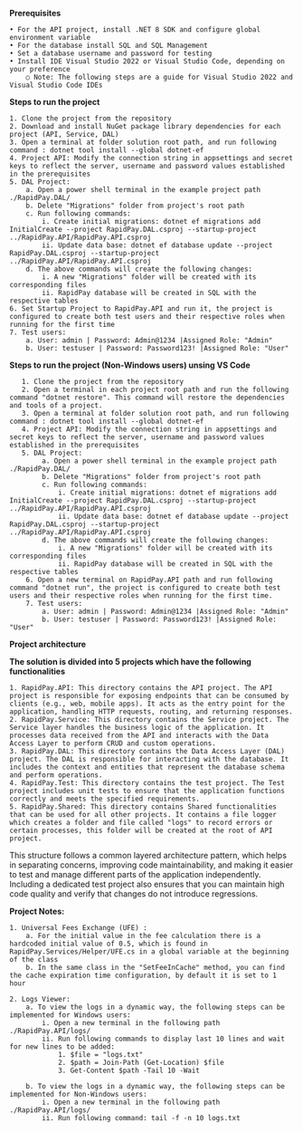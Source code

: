 **Prerequisites**

    • For the API project, install .NET 8 SDK and configure global environment variable
    • For the database install SQL and SQL Management
    • Set a database username and password for testing
    • Install IDE Visual Studio 2022 or Visual Studio Code, depending on your preference
        ○ Note: The following steps are a guide for Visual Studio 2022 and Visual Studio Code IDEs

**Steps to run the project**

    1. Clone the project from the repository
    2. Download and install NuGet package library dependencies for each project (API, Service, DAL)
    3. Open a terminal at folder solution root path, and run following command : dotnet tool install --global dotnet-ef
    4. Project API: Modify the connection string in appsettings and secret keys to reflect the server, username and password values ​​established in the prerequisites
    5. DAL Project:
        a. Open a power shell terminal in the example project path ./RapidPay.DAL/
        b. Delete "Migrations" folder from project's root path
        c. Run following commands:
            i. Create initial migrations: dotnet ef migrations add InitialCreate --project RapidPay.DAL.csproj --startup-project ../RapidPay.API/RapidPay.API.csproj
            ii. Update data base: dotnet ef database update --project RapidPay.DAL.csproj --startup-project ../RapidPay.API/RapidPay.API.csproj
        d. The above commands will create the following changes:
            i. A new "Migrations" folder will be created with its corresponding files
            ii. RapidPay database will be created in SQL with the respective tables
    6. Set Startup Project to RapidPay.API and run it, the project is configured to create both test users and their respective roles when running for the first time
    7. Test users:
        a. User: admin | Password: Admin@1234 |Assigned Role: "Admin"
        b. User: testuser | Password: Password123! |Assigned Role: "User"
		
**Steps to run the project (Non-Windows users) unsing VS Code**

	   1. Clone the project from the repository
	   2. Open a terminal in each project root path and run the following command "dotnet restore". This command will restore the dependencies and tools of a project.
	   3. Open a terminal at folder solution root path, and run following command : dotnet tool install --global dotnet-ef
	   4. Project API: Modify the connection string in appsettings and secret keys to reflect the server, username and password values ​​established in the prerequisites
	   5. DAL Project:
	        a. Open a power shell terminal in the example project path ./RapidPay.DAL/
	        b. Delete "Migrations" folder from project's root path
	        c. Run following commands:
	            i. Create initial migrations: dotnet ef migrations add InitialCreate --project RapidPay.DAL.csproj --startup-project ../RapidPay.API/RapidPay.API.csproj
	            ii. Update data base: dotnet ef database update --project RapidPay.DAL.csproj --startup-project ../RapidPay.API/RapidPay.API.csproj
	        d. The above commands will create the following changes:
	            i. A new "Migrations" folder will be created with its corresponding files
	            ii. RapidPay database will be created in SQL with the respective tables
	    6. Open a new terminal on RapidPay.API path and run following command "dotnet run", the project is configured to create both test users and their respective roles when running for the first time.
	    7. Test users:
			a. User: admin | Password: Admin@1234 |Assigned Role: "Admin"
			b. User: testuser | Password: Password123! |Assigned Role: "User"


**Project architecture**

**The solution is divided into 5 projects which have the following functionalities**

	1. RapidPay.API: This directory contains the API project. The API project is responsible for exposing endpoints that can be consumed by clients (e.g., web, mobile apps). It acts as the entry point for the application, handling HTTP requests, routing, and returning responses.
	2. RapidPay.Service: This directory contains the Service project. The Service layer handles the business logic of the application. It processes data received from the API and interacts with the Data Access Layer to perform CRUD and custom operations.
	3. RapidPay.DAL: This directory contains the Data Access Layer (DAL) project. The DAL is responsible for interacting with the database. It includes the context and entities that represent the database schema and perform operations.
	4. RapidPay.Test: This directory contains the test project. The Test project includes unit tests to ensure that the application functions correctly and meets the specified requirements.
	5. RapidPay.Shared: This directory contains Shared functionalities that can be used for all other projects. It contains a file logger which creates a folder and file called "logs" to record errors or certain processes, this folder will be created at the root of API project.

This structure follows a common layered architecture pattern, which helps in separating concerns, improving code maintainability, and making it easier to test and manage different parts of the application independently. Including a dedicated test project also ensures that you can maintain high code quality and verify that changes do not introduce regressions.


**Project Notes:**

	1. Universal Fees Exchange (UFE) :
		a. For the initial value in the fee calculation there is a hardcoded initial value of 0.5, which is found in RapidPay.Services/Helper/UFE.cs in a global variable at the beginning of the class
		b. In the same class in the "SetFeeInCache" method, you can find the cache expiration time configuration, by default it is set to 1 hour
	
	2. Logs Viewer:
		a. To view the logs in a dynamic way, the following steps can be implemented for Windows users:
			i. Open a new terminal in the following path ./RapidPay.API/logs/
			ii. Run following commands to display last 10 lines and wait for new lines to be added:
				1. $file = "logs.txt" 
				2. $path = Join-Path (Get-Location) $file
				3. Get-Content $path -Tail 10 -Wait
				
		b. To view the logs in a dynamic way, the following steps can be implemented for Non-Windows users:
			i. Open a new terminal in the following path ./RapidPay.API/logs/
			ii. Run following command: tail -f -n 10 logs.txt 
		
